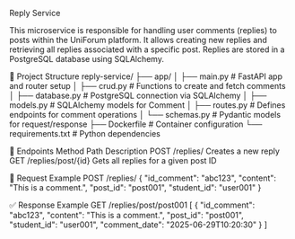 Reply Service

This microservice is responsible for handling user comments (replies) to posts within the UniForum platform. It allows creating new replies and retrieving all replies associated with a specific post. Replies are stored in a PostgreSQL database using SQLAlchemy.

📁 Project Structure
reply-service/
├── app/
│   ├── main.py           # FastAPI app and router setup
│   ├── crud.py           # Functions to create and fetch comments
│   ├── database.py       # PostgreSQL connection via SQLAlchemy
│   ├── models.py         # SQLAlchemy models for Comment
│   ├── routes.py         # Defines endpoints for comment operations
│   └── schemas.py        # Pydantic models for request/response
├── Dockerfile            # Container configuration
└── requirements.txt      # Python dependencies

📌 Endpoints
Method	Path	Description
POST	/replies/	Creates a new reply
GET	/replies/post/{id}	Gets all replies for a given post ID

🔄 Request Example
POST /replies/
{
  "id_comment": "abc123",
  "content": "This is a comment.",
  "post_id": "post001",
  "student_id": "user001"
}

✅ Response Example
GET /replies/post/post001
[
  {
    "id_comment": "abc123",
    "content": "This is a comment.",
    "post_id": "post001",
    "student_id": "user001",
    "comment_date": "2025-06-29T10:20:30"
  }
]

